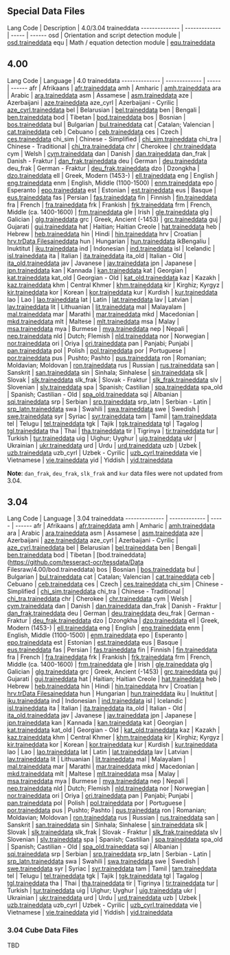 
## Special Data Files

Lang Code | Description | 4.0/3.04 traineddata
-------------- | ------------- | ----- | ------
osd | Orientation and script detection module | [osd.traineddata](https://github.com/tesseract-ocr/tessdata/raw/3.04.00/osd.traineddata)
equ | Math / equation detection module | [equ.traineddata](https://github.com/tesseract-ocr/tessdata/raw/3.04.00/equ.traineddata)

## 4.00

Lang Code | Language | 4.0 traineddata
-------------- | ------------- | ----- | ------
afr | Afrikaans | [afr.traineddata](https://github.com/tesseract-ocr/tessdata/raw/4.00/afr.traineddata)
amh | Amharic | [amh.traineddata](https://github.com/tesseract-ocr/tessdata/raw/4.00/amh.traineddata)
ara | Arabic | [ara.traineddata](https://github.com/tesseract-ocr/tessdata/raw/4.00/ara.traineddata)
asm | Assamese | [asm.traineddata](https://github.com/tesseract-ocr/tessdata/raw/4.00/asm.traineddata)
aze | Azerbaijani | [aze.traineddata](https://github.com/tesseract-ocr/tessdata/raw/4.00/aze.traineddata)
aze_cyrl | Azerbaijani - Cyrilic | [aze_cyrl.traineddata](https://github.com/tesseract-ocr/tessdata/raw/4.00/aze_cyrl.traineddata)
bel | Belarusian | [bel.traineddata](https://github.com/tesseract-ocr/tessdata/raw/4.00/bel.traineddata)
ben | Bengali | [ben.traineddata](https://github.com/tesseract-ocr/tessdata/raw/4.00/ben.traineddata)
bod | Tibetan | [bod.traineddata](https://github.com/tesseract-ocr/tessdata/raw/4.00/bod.traineddata)
bos | Bosnian | [bos.traineddata](https://github.com/tesseract-ocr/tessdata/raw/4.00/bos.traineddata)
bul | Bulgarian | [bul.traineddata](https://github.com/tesseract-ocr/tessdata/raw/4.00/bul.traineddata)
cat | Catalan; Valencian | [cat.traineddata](https://github.com/tesseract-ocr/tessdata/raw/4.00/cat.traineddata)
ceb | Cebuano | [ceb.traineddata](https://github.com/tesseract-ocr/tessdata/raw/4.00/ceb.traineddata)
ces | Czech | [ces.traineddata](https://github.com/tesseract-ocr/tessdata/raw/4.00/ces.traineddata)
chi_sim | Chinese - Simplified | [chi_sim.traineddata](https://github.com/tesseract-ocr/tessdata/raw/4.00/chi_sim.traineddata)
chi_tra | Chinese - Traditional | [chi_tra.traineddata](https://github.com/tesseract-ocr/tessdata/raw/4.0/chi_tra.traineddata)
chr | Cherokee | [chr.traineddata](https://github.com/tesseract-ocr/tessdata/raw/4.00/chr.traineddata)
cym | Welsh | [cym.traineddata](https://github.com/tesseract-ocr/tessdata/raw/4.00/cym.traineddata)
dan | Danish | [dan.traineddata](https://github.com/tesseract-ocr/tessdata/raw/4.00/dan.traineddata)
dan_frak | Danish - Fraktur | [dan_frak.traineddata](https://github.com/tesseract-ocr/tessdata/raw/4.00/dan_frak.traineddata)
deu | German | [deu.traineddata](https://github.com/tesseract-ocr/tessdata/raw/4.00/deu.traineddata)
deu_frak | German - Fraktur | [deu_frak.traineddata](https://github.com/tesseract-ocr/tessdata/raw/4.00/deu_frak.traineddata)
dzo | Dzongkha | [dzo.traineddata](https://github.com/tesseract-ocr/tessdata/raw/4.00/dzo.traineddata)
ell | Greek, Modern (1453-) | [ell.traineddata](https://github.com/tesseract-ocr/tessdata/raw/4.00/ell.traineddata)
eng | English | [eng.traineddata](https://github.com/tesseract-ocr/tessdata/raw/4.00/eng.traineddata)
enm | English, Middle (1100-1500) | [enm.traineddata](https://github.com/tesseract-ocr/tessdata/raw/4.00/enm.traineddata)
epo | Esperanto | [epo.traineddata](https://github.com/tesseract-ocr/tessdata/raw/4.00/epo.traineddata)
est | Estonian | [est.traineddata](https://github.com/tesseract-ocr/tessdata/raw/4.00/est.traineddata)
eus | Basque | [eus.traineddata](https://github.com/tesseract-ocr/tessdata/raw/4.00/eus.traineddata)
fas | Persian | [fas.traineddata](https://github.com/tesseract-ocr/tessdata/raw/4.00/fas.traineddata)
fin | Finnish | [fin.traineddata](https://github.com/tesseract-ocr/tessdata/raw/4.00/fin.traineddata)
fra | French | [fra.traineddata](https://github.com/tesseract-ocr/tessdata/raw/4.00/fra.traineddata)
frk | Frankish | [frk.traineddata](https://github.com/tesseract-ocr/tessdata/raw/4.00/frk.traineddata)
frm | French, Middle (ca. 1400-1600) | [frm.traineddata](https://github.com/tesseract-ocr/tessdata/raw/4.00/frm.traineddata)
gle | Irish | [gle.traineddata](https://github.com/tesseract-ocr/tessdata/raw/4.00/gle.traineddata)
glg | Galician | [glg.traineddata](https://github.com/tesseract-ocr/tessdata/raw/4.00/glg.traineddata)
grc | Greek, Ancient (-1453) | [grc.traineddata](https://github.com/tesseract-ocr/tessdata/raw/4.00/grc.traineddata)
guj | Gujarati | [guj.traineddata](https://github.com/tesseract-ocr/tessdata/raw/4.00/guj.traineddata)
hat | Haitian; Haitian Creole | [hat.traineddata](https://github.com/tesseract-ocr/tessdata/raw/4.00/hat.traineddata)
heb | Hebrew | [heb.traineddata](https://github.com/tesseract-ocr/tessdata/raw/4.00/heb.traineddata)
hin | Hindi | [hin.traineddata](https://github.com/tesseract-ocr/tessdata/raw/4.00/hin.traineddata)
hrv | Croatian | [hrv.trData Filesaineddata](hrv.traineddata)
hun | Hungarian | [hun.traineddata](https://github.com/tesseract-ocr/tessdata/raw/4.00/hun.traineddata)
ikBengaliu | Inuktitut | [iku.traineddata](https://github.com/tesseract-ocr/tessdata/raw/4.00/iku.traineddata)
ind | Indonesian | [ind.traineddata](https://github.com/tesseract-ocr/tessdata/raw/4.00/ind.traineddata)
isl | Icelandic | [isl.traineddata](https://github.com/tesseract-ocr/tessdata/raw/4.00/isl.traineddata)
ita | Italian | [ita.traineddata](https://github.com/tesseract-ocr/tessdata/raw/4.00/ita.traineddata)
ita_old | Italian - Old | [ita_old.traineddata](https://github.com/tesseract-ocr/tessdata/raw/4.00/ita_old.traineddata)
jav | Javanese | [jav.traineddata](https://github.com/tesseract-ocr/tessdata/raw/4.00/jav.traineddata)
jpn | Japanese | [jpn.traineddata](https://github.com/tesseract-ocr/tessdata/raw/4.00/jpn.traineddata)
kan | Kannada | [kan.traineddata](https://github.com/tesseract-ocr/tessdata/raw/4.00/kan.traineddata)
kat | Georgian | [kat.traineddata](https://github.com/tesseract-ocr/tessdata/raw/4.00/kat.traineddata)
kat_old | Georgian - Old | [kat_old.traineddata](https://github.com/tesseract-ocr/tessdata/raw/4.00/kat_old.traineddata)
kaz | Kazakh | [kaz.traineddata](https://github.com/tesseract-ocr/tessdata/raw/4.00/kaz.traineddata)
khm | Central Khmer | [khm.traineddata](https://github.com/tesseract-ocr/tessdata/raw/4.00/khm.traineddata)
kir | Kirghiz; Kyrgyz | [kir.traineddata](https://github.com/tesseract-ocr/tessdata/raw/4.00/kir.traineddata)
kor | Korean | [kor.traineddata](https://github.com/tesseract-ocr/tessdata/raw/4.00/kor.traineddata)
kur | Kurdish | [kur.traineddata](https://github.com/tesseract-ocr/tessdata/raw/4.00/kur.traineddata)
lao | Lao | [lao.traineddata](https://github.com/tesseract-ocr/tessdata/raw/4.00/lao.traineddata)
lat | Latin | [lat.traineddata](https://github.com/tesseract-ocr/tessdata/raw/4.00/lat.traineddata)
lav | Latvian | [lav.traineddata](https://github.com/tesseract-ocr/tessdata/raw/4.00/lav.traineddata)
lit | Lithuanian | [lit.traineddata](https://github.com/tesseract-ocr/tessdata/raw/4.00/lit.traineddata)
mal | Malayalam | [mal.traineddata](https://github.com/tesseract-ocr/tessdata/raw/4.00/mal.traineddata)
mar | Marathi | [mar.traineddata](https://github.com/tesseract-ocr/tessdata/raw/4.00/mar.traineddata)
mkd | Macedonian | [mkd.traineddata](https://github.com/tesseract-ocr/tessdata/raw/4.00/mkd.traineddata)
mlt | Maltese | [mlt.traineddata](https://github.com/tesseract-ocr/tessdata/raw/4.00/mlt.traineddata)
msa | Malay | [msa.traineddata](https://github.com/tesseract-ocr/tessdata/raw/4.00/msa.traineddata)
mya | Burmese | [mya.traineddata](https://github.com/tesseract-ocr/tessdata/raw/4.00/mya.traineddata)
nep | Nepali | [nep.traineddata](https://github.com/tesseract-ocr/tessdata/raw/4.00/nep.traineddata)
nld | Dutch; Flemish | [nld.traineddata](https://github.com/tesseract-ocr/tessdata/raw/4.00/nld.traineddata)
nor | Norwegian | [nor.traineddata](https://github.com/tesseract-ocr/tessdata/raw/4.00/nor.traineddata)
ori | Oriya | [ori.traineddata](https://github.com/tesseract-ocr/tessdata/raw/4.00/ori.traineddata)
pan | Panjabi; Punjabi | [pan.traineddata](https://github.com/tesseract-ocr/tessdata/raw/4.00/pan.traineddata)
pol | Polish | [pol.traineddata](https://github.com/tesseract-ocr/tessdata/raw/4.00/pol.traineddata)
por | Portuguese | [por.traineddata](https://github.com/tesseract-ocr/tessdata/raw/4.00/por.traineddata)
pus | Pushto; Pashto | [pus.traineddata](https://github.com/tesseract-ocr/tessdata/raw/4.00/pus.traineddata)
ron | Romanian; Moldavian; Moldovan | [ron.traineddata](https://github.com/tesseract-ocr/tessdata/raw/4.00/ron.traineddata)
rus | Russian | [rus.traineddata](https://github.com/tesseract-ocr/tessdata/raw/4.00/rus.traineddata)
san | Sanskrit | [san.traineddata](https://github.com/tesseract-ocr/tessdata/raw/4.00/san.traineddata)
sin | Sinhala; Sinhalese | [sin.traineddata](https://github.com/tesseract-ocr/tessdata/raw/4.00/sin.traineddata)
slk | Slovak | [slk.traineddata](https://github.com/tesseract-ocr/tessdata/raw/4.00/slk.traineddata)
slk_frak | Slovak - Fraktur | [slk_frak.traineddata](https://github.com/tesseract-ocr/tessdata/raw/4.00/slk_frak.traineddata)
slv | Slovenian | [slv.traineddata](https://github.com/tesseract-ocr/tessdata/raw/4.00/slv.traineddata)
spa | Spanish; Castilian | [spa.traineddata](https://github.com/tesseract-ocr/tessdata/raw/4.00/spa.traineddata)
spa_old | Spanish; Castilian - Old | [spa_old.traineddata](https://github.com/tesseract-ocr/tessdata/raw/4.00/spa_old.traineddata)
sqi | Albanian | [sqi.traineddata](https://github.com/tesseract-ocr/tessdata/raw/4.00/sqi.traineddata)
srp | Serbian | [srp.traineddata](https://github.com/tesseract-ocr/tessdata/raw/4.00/srp.traineddata)
srp_latn | Serbian - Latin | [srp_latn.traineddata](https://github.com/tesseract-ocr/tessdata/raw/4.00/srp_latn.traineddata)
swa | Swahili | [swa.traineddata](https://github.com/tesseract-ocr/tessdata/raw/4.00/swa.traineddata)
swe | Swedish | [swe.traineddata](https://github.com/tesseract-ocr/tessdata/raw/4.00/swe.traineddata)
syr | Syriac | [syr.traineddata](https://github.com/tesseract-ocr/tessdata/raw/4.00/syr.traineddata)
tam | Tamil | [tam.traineddata](https://github.com/tesseract-ocr/tessdata/raw/4.00/tam.traineddata)
tel | Telugu | [tel.traineddata](https://github.com/tesseract-ocr/tessdata/raw/4.00/tel.traineddata)
tgk | Tajik | [tgk.traineddata](https://github.com/tesseract-ocr/tessdata/raw/4.00/tgk.traineddata)
tgl | Tagalog | [tgl.traineddata](https://github.com/tesseract-ocr/tessdata/raw/4.00/tgl.traineddata)
tha | Thai | [tha.traineddata](https://github.com/tesseract-ocr/tessdata/raw/4.00/tha.traineddata)
tir | Tigrinya | [tir.traineddata](https://github.com/tesseract-ocr/tessdata/raw/4.00/tir.traineddata)
tur | Turkish | [tur.traineddata](https://github.com/tesseract-ocr/tessdata/raw/4.00/tur.traineddata)
uig | Uighur; Uyghur | [uig.traineddata](https://github.com/tesseract-ocr/tessdata/raw/4.00/uig.traineddata)
ukr | Ukrainian | [ukr.traineddata](https://github.com/tesseract-ocr/tessdata/raw/4.00/ukr.traineddata)
urd | Urdu | [urd.traineddata](https://github.com/tesseract-ocr/tessdata/raw/4.00/urd.traineddata)
uzb | Uzbek | [uzb.traineddata](https://github.com/tesseract-ocr/tessdata/raw/4.00/uzb.traineddata)
uzb_cyrl | Uzbek - Cyrilic | [uzb_cyrl.traineddata](https://github.com/tesseract-ocr/tessdata/raw/4.00/uzb_cyrl.traineddata)
vie | Vietnamese | [vie.traineddata](https://github.com/tesseract-ocr/tessdata/raw/4.00/vie.traineddata)
yid | Yiddish | [yid.traineddata](https://github.com/tesseract-ocr/tessdata/raw/4.00/yid.traineddata)

**Note**: `dan_frak`, `deu_frak`, `slk_frak` and `kur` data files were not updated from 3.04.


## 3.04

Lang Code | Language | 3.04 traineddata
-------------- | ------------- | ----- | ------
afr | Afrikaans | [afr.traineddata](https://github.com/tesseract-ocr/tessdata/raw/3.04.00/afr.traineddata)
amh | Amharic | [amh.traineddata](https://github.com/tesseract-ocr/tessdata/raw/3.04.00/amh.traineddata)
ara | Arabic | [ara.traineddata](https://github.com/tesseract-ocr/tessdata/raw/3.04.00/ara.traineddata)
asm | Assamese | [asm.traineddata](https://github.com/tesseract-ocr/tessdata/raw/3.04.00/asm.traineddata)
aze | Azerbaijani | [aze.traineddata](https://github.com/tesseract-ocr/tessdata/raw/3.04.00/aze.traineddata)
aze_cyrl | Azerbaijani - Cyrilic | [aze_cyrl.traineddata](https://github.com/tesseract-ocr/tessdata/raw/3.04.00/aze_cyrl.traineddata)
bel | Belarusian | [bel.traineddata](https://github.com/tesseract-ocr/tessdata/raw/3.04.00/bel.traineddata)
ben | Bengali | [ben.traineddata](https://github.com/tesseract-ocr/tessdata/raw/3.04.00/ben.traineddata)
bod | Tibetan | [bod.traineddata](https://github.com/tesseract-ocr/tessdata/Data Filesraw/4.00/bod.traineddata)
bos | Bosnian | [bos.traineddata](https://github.com/tesseract-ocr/tessdata/raw/3.04.00/bos.traineddata)
bul | Bulgarian | [bul.traineddata](https://github.com/tesseract-ocr/tessdata/raw/3.04.00/bul.traineddata)
cat | Catalan; Valencian | [cat.traineddata](https://github.com/tesseract-ocr/tessdata/raw/3.04.00/cat.traineddata)
ceb | Cebuano | [ceb.traineddata](https://github.com/tesseract-ocr/tessdata/raw/3.04.00/ceb.traineddata)
ces | Czech | [ces.traineddata](https://github.com/tesseract-ocr/tessdata/raw/3.04.00/ces.traineddata)
chi_sim | Chinese - Simplified | [chi_sim.traineddata](https://github.com/tesseract-ocr/tessdata/raw/3.04.00/chi_sim.traineddata)
chi_tra | Chinese - Traditional | [chi_tra.traineddata](https://github.com/tesseract-ocr/tessdata/raw/3.04.00/chi_tra.traineddata)
chr | Cherokee | [chr.traineddata](https://github.com/tesseract-ocr/tessdata/raw/3.04.00/chr.traineddata)
cym | Welsh | [cym.traineddata](https://github.com/tesseract-ocr/tessdata/raw/3.04.00/cym.traineddata)
dan | Danish | [dan.traineddata](https://github.com/tesseract-ocr/tessdata/raw/3.04.00/dan.traineddata)
dan_frak | Danish - Fraktur | [dan_frak.traineddata](https://github.com/tesseract-ocr/tessdata/raw/3.04.00/dan_frak.traineddata)
deu | German | [deu.traineddata](https://github.com/tesseract-ocr/tessdata/raw/3.04.00/deu.traineddata)
deu_frak | German - Fraktur | [deu_frak.traineddata](https://github.com/tesseract-ocr/tessdata/raw/3.04.00/deu_frak.traineddata)
dzo | Dzongkha | [dzo.traineddata](https://github.com/tesseract-ocr/tessdata/raw/3.04.00/dzo.traineddata)
ell | Greek, Modern (1453-) | [ell.traineddata](https://github.com/tesseract-ocr/tessdata/raw/3.04.00/ell.traineddata)
eng | English | [eng.traineddata](https://github.com/tesseract-ocr/tessdata/raw/3.04.00/eng.traineddata)
enm | English, Middle (1100-1500) | [enm.traineddata](https://github.com/tesseract-ocr/tessdata/raw/3.04.00/enm.traineddata)
epo | Esperanto | [epo.traineddata](https://github.com/tesseract-ocr/tessdata/raw/3.04.00/epo.traineddata)
est | Estonian | [est.traineddata](https://github.com/tesseract-ocr/tessdata/raw/3.04.00/est.traineddata)
eus | Basque | [eus.traineddata](https://github.com/tesseract-ocr/tessdata/raw/3.04.00/eus.traineddata)
fas | Persian | [fas.traineddata](https://github.com/tesseract-ocr/tessdata/raw/3.04.00/fas.traineddata)
fin | Finnish | [fin.traineddata](https://github.com/tesseract-ocr/tessdata/raw/3.04.00/fin.traineddata)
fra | French | [fra.traineddata](https://github.com/tesseract-ocr/tessdata/raw/3.04.00/fra.traineddata)
frk | Frankish | [frk.traineddata](https://github.com/tesseract-ocr/tessdata/raw/3.04.00/frk.traineddata)
frm | French, Middle (ca. 1400-1600) | [frm.traineddata](https://github.com/tesseract-ocr/tessdata/raw/3.04.00/frm.traineddata)
gle | Irish | [gle.traineddata](https://github.com/tesseract-ocr/tessdata/raw/3.04.00/gle.traineddata)
glg | Galician | [glg.traineddata](https://github.com/tesseract-ocr/tessdata/raw/3.04.00/glg.traineddata)
grc | Greek, Ancient (-1453) | [grc.traineddata](https://github.com/tesseract-ocr/tessdata/raw/3.04.00/grc.traineddata)
guj | Gujarati | [guj.traineddata](https://github.com/tesseract-ocr/tessdata/raw/3.04.00/guj.traineddata)
hat | Haitian; Haitian Creole | [hat.traineddata](https://github.com/tesseract-ocr/tessdata/raw/3.04.00/hat.traineddata)
heb | Hebrew | [heb.traineddata](https://github.com/tesseract-ocr/tessdata/raw/3.04.00/heb.traineddata)
hin | Hindi | [hin.traineddata](https://github.com/tesseract-ocr/tessdata/raw/3.04.00/hin.traineddata)
hrv | Croatian | [hrv.trData Filesaineddata](hrv.traineddata)
hun | Hungarian | [hun.traineddata](https://github.com/tesseract-ocr/tessdata/raw/3.04.00/hun.traineddata)
iku | Inuktitut | [iku.traineddata](https://github.com/tesseract-ocr/tessdata/raw/3.04.00/iku.traineddata)
ind | Indonesian | [ind.traineddata](https://github.com/tesseract-ocr/tessdata/raw/3.04.00/ind.traineddata)
isl | Icelandic | [isl.traineddata](https://github.com/tesseract-ocr/tessdata/raw/3.04.00/isl.traineddata)
ita | Italian | [ita.traineddata](https://github.com/tesseract-ocr/tessdata/raw/3.04.00/ita.traineddata)
ita_old | Italian - Old | [ita_old.traineddata](https://github.com/tesseract-ocr/tessdata/raw/3.04.00/ita_old.traineddata)
jav | Javanese | [jav.traineddata](https://github.com/tesseract-ocr/tessdata/raw/3.04.00/jav.traineddata)
jpn | Japanese | [jpn.traineddata](https://github.com/tesseract-ocr/tessdata/raw/3.04.00/jpn.traineddata)
kan | Kannada | [kan.traineddata](https://github.com/tesseract-ocr/tessdata/raw/3.04.00/kan.traineddata)
kat | Georgian | [kat.traineddata](https://github.com/tesseract-ocr/tessdata/raw/3.04.00/kat.traineddata)
kat_old | Georgian - Old | [kat_old.traineddata](https://github.com/tesseract-ocr/tessdata/raw/3.04.00/kat_old.traineddata)
kaz | Kazakh | [kaz.traineddata](https://github.com/tesseract-ocr/tessdata/raw/3.04.00/kaz.traineddata)
khm | Central Khmer | [khm.traineddata](https://github.com/tesseract-ocr/tessdata/raw/3.04.00/khm.traineddata)
kir | Kirghiz; Kyrgyz | [kir.traineddata](https://github.com/tesseract-ocr/tessdata/raw/3.04.00/kir.traineddata)
kor | Korean | [kor.traineddata](https://github.com/tesseract-ocr/tessdata/raw/3.04.00/kor.traineddata)
kur | Kurdish | [kur.traineddata](https://github.com/tesseract-ocr/tessdata/raw/3.04.00/kur.traineddata)
lao | Lao | [lao.traineddata](https://github.com/tesseract-ocr/tessdata/raw/3.04.00/lao.traineddata)
lat | Latin | [lat.traineddata](https://github.com/tesseract-ocr/tessdata/raw/3.04.00/lat.traineddata)
lav | Latvian | [lav.traineddata](https://github.com/tesseract-ocr/tessdata/raw/3.04.00/lav.traineddata)
lit | Lithuanian | [lit.traineddata](https://github.com/tesseract-ocr/tessdata/raw/3.04.00/lit.traineddata)
mal | Malayalam | [mal.traineddata](https://github.com/tesseract-ocr/tessdata/raw/3.04.00/mal.traineddata)
mar | Marathi | [mar.traineddata](https://github.com/tesseract-ocr/tessdata/raw/3.04.00/mar.traineddata)
mkd | Macedonian | [mkd.traineddata](https://github.com/tesseract-ocr/tessdata/raw/3.04.00/mkd.traineddata)
mlt | Maltese | [mlt.traineddata](https://github.com/tesseract-ocr/tessdata/raw/3.04.00/mlt.traineddata)
msa | Malay | [msa.traineddata](https://github.com/tesseract-ocr/tessdata/raw/3.04.00/msa.traineddata)
mya | Burmese | [mya.traineddata](https://github.com/tesseract-ocr/tessdata/raw/3.04.00/mya.traineddata)
nep | Nepali | [nep.traineddata](https://github.com/tesseract-ocr/tessdata/raw/3.04.00/nep.traineddata)
nld | Dutch; Flemish | [nld.traineddata](https://github.com/tesseract-ocr/tessdata/raw/3.04.00/nld.traineddata)
nor | Norwegian | [nor.traineddata](https://github.com/tesseract-ocr/tessdata/raw/3.04.00/nor.traineddata)
ori | Oriya | [ori.traineddata](https://github.com/tesseract-ocr/tessdata/raw/3.04.00/ori.traineddata)
pan | Panjabi; Punjabi | [pan.traineddata](https://github.com/tesseract-ocr/tessdata/raw/3.04.00/pan.traineddata)
pol | Polish | [pol.traineddata](https://github.com/tesseract-ocr/tessdata/raw/3.04.00/pol.traineddata)
por | Portuguese | [por.traineddata](https://github.com/tesseract-ocr/tessdata/raw/3.04.00/por.traineddata)
pus | Pushto; Pashto | [pus.traineddata](https://github.com/tesseract-ocr/tessdata/raw/3.04.00/pus.traineddata)
ron | Romanian; Moldavian; Moldovan | [ron.traineddata](https://github.com/tesseract-ocr/tessdata/raw/3.04.00/ron.traineddata)
rus | Russian | [rus.traineddata](https://github.com/tesseract-ocr/tessdata/raw/3.04.00/rus.traineddata)
san | Sanskrit | [san.traineddata](https://github.com/tesseract-ocr/tessdata/raw/3.04.00/san.traineddata)
sin | Sinhala; Sinhalese | [sin.traineddata](https://github.com/tesseract-ocr/tessdata/raw/3.04.00/sin.traineddata)
slk | Slovak | [slk.traineddata](https://github.com/tesseract-ocr/tessdata/raw/3.04.00/slk.traineddata)
slk_frak | Slovak - Fraktur | [slk_frak.traineddata](https://github.com/tesseract-ocr/tessdata/raw/3.04.00/slk_frak.traineddata)
slv | Slovenian | [slv.traineddata](https://github.com/tesseract-ocr/tessdata/raw/3.04.00/slv.traineddata)
spa | Spanish; Castilian | [spa.traineddata](https://github.com/tesseract-ocr/tessdata/raw/3.04.00/spa.traineddata)
spa_old | Spanish; Castilian - Old | [spa_old.traineddata](https://github.com/tesseract-ocr/tessdata/raw/3.04.00/spa_old.traineddata)
sqi | Albanian | [sqi.traineddata](https://github.com/tesseract-ocr/tessdata/raw/3.04.00/sqi.traineddata)
srp | Serbian | [srp.traineddata](https://github.com/tesseract-ocr/tessdata/raw/3.04.00/srp.traineddata)
srp_latn | Serbian - Latin | [srp_latn.traineddata](https://github.com/tesseract-ocr/tessdata/raw/3.04.00/srp_latn.traineddata)
swa | Swahili | [swa.traineddata](https://github.com/tesseract-ocr/tessdata/raw/3.04.00/swa.traineddata)
swe | Swedish | [swe.traineddata](https://github.com/tesseract-ocr/tessdata/raw/3.04.00/swe.traineddata)
syr | Syriac | [syr.traineddata](https://github.com/tesseract-ocr/tessdata/raw/3.04.00/syr.traineddata)
tam | Tamil | [tam.traineddata](https://github.com/tesseract-ocr/tessdata/raw/3.04.00/tam.traineddata)
tel | Telugu | [tel.traineddata](https://github.com/tesseract-ocr/tessdata/raw/3.04.00/tel.traineddata)
tgk | Tajik | [tgk.traineddata](https://github.com/tesseract-ocr/tessdata/raw/3.04.00/tgk.traineddata)
tgl | Tagalog | [tgl.traineddata](https://github.com/tesseract-ocr/tessdata/raw/3.04.00/tgl.traineddata)
tha | Thai | [tha.traineddata](https://github.com/tesseract-ocr/tessdata/raw/3.04.00/tha.traineddata)
tir | Tigrinya | [tir.traineddata](https://github.com/tesseract-ocr/tessdata/raw/3.04.00/tir.traineddata)
tur | Turkish | [tur.traineddata](https://github.com/tesseract-ocr/tessdata/raw/3.04.00/tur.traineddata)
uig | Uighur; Uyghur | [uig.traineddata](https://github.com/tesseract-ocr/tessdata/raw/3.04.00/uig.traineddata)
ukr | Ukrainian | [ukr.traineddata](https://github.com/tesseract-ocr/tessdata/raw/3.04.00/ukr.traineddata)
urd | Urdu | [urd.traineddata](https://github.com/tesseract-ocr/tessdata/raw/3.04.00/urd.traineddata)
uzb | Uzbek | [uzb.traineddata](https://github.com/tesseract-ocr/tessdata/raw/3.04.00/uzb.traineddata)
uzb_cyrl | Uzbek - Cyrilic | [uzb_cyrl.traineddata](https://github.com/tesseract-ocr/tessdata/raw/3.04.00/uzb_cyrl.traineddata)
vie | Vietnamese | [vie.traineddata](https://github.com/tesseract-ocr/tessdata/raw/3.04.00/vie.traineddata)
yid | Yiddish | [yid.traineddata](https://github.com/tesseract-ocr/tessdata/raw/3.04.00/yid.traineddata)

### 3.04 Cube Data Files

TBD